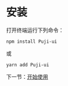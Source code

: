 # 安装

打开终端运行下列命令：

```
npm install Puji-ui
```

或

```
yarn add Puji-ui
```

下一节：[开始使用](#/doc/get-started)